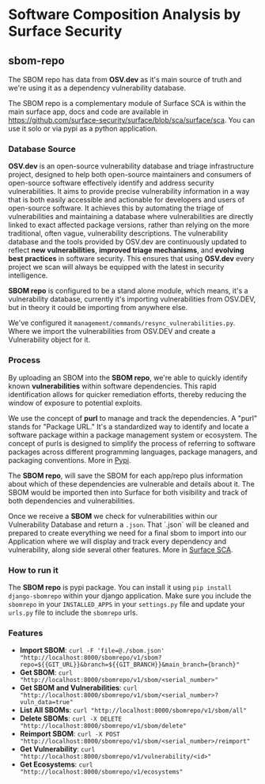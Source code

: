 # Software Composition Analysis by Surface Security  

## sbom-repo
The SBOM repo has data from **OSV.dev** as it's main source of truth and we're using it as a dependency vulnerability database.

The SBOM repo is a complementary module of Surface SCA is within the main surface app, docs and code are available in https://github.com/surface-security/surface/blob/sca/surface/sca. You can use it solo or via pypi as a python application.


### Database Source

**OSV.dev** is an open-source vulnerability database and triage infrastructure project, designed to help both open-source maintainers and consumers of open-source software effectively identify and address security vulnerabilities. It aims to provide precise vulnerability information in a way that is both easily accessible and actionable for developers and users of open-source software. It achieves this by automating the triage of vulnerabilities and maintaining a database where vulnerabilities are directly linked to exact affected package versions, rather than relying on the more traditional, often vague, vulnerability descriptions.
The vulnerability database and the tools provided by OSV.dev are continuously updated to reflect **new vulnerabilities**, **improved triage mechanisms**, and **evolving best practices** in software security. This ensures that using **OSV.dev** every project we scan will always be equipped with the latest in security intelligence.

**SBOM repo** is configured to be a stand alone module, which means, it's a vulnerability database, currently it's importing vulnerabilities from OSV.DEV, but in theory it could be importing from anywhere else.

We've configured it `management/commands/resync_vulnerabilities.py`. Where we import the vulnerabilities from OSV.DEV and create a Vulnerability object for it.


### Process

By uploading an SBOM into the **SBOM repo**, we're able to quickly identify known **vulnerabilities** within software dependencies. This rapid identification allows for quicker remediation efforts, thereby reducing the window of exposure to potential exploits.

We use the concept of **purl** to manage and track the dependencies. A "purl" stands for "Package URL." It's a standardized way to identify and locate a software package within a package management system or ecosystem. The concept of purls is designed to simplify the process of referring to software packages across different programming languages, package managers, and packaging conventions. More in [Pypi](https://pypi.org/project/packageurl-python/).

The **SBOM repo**, will save the SBOM for each app/repo plus information about which of these dependencies are vulnerable and details about it. The SBOM would be imported then into Surface for both visibility and track of both dependencies and vulnerabilities.

Once we receive a **SBOM** we check for vulnerabilities within our Vulnerability Database and return a `.json`. That ´.json` will be cleaned and prepared to create everything we need for a final sbom to import into our Application where we will display and track every dependency and vulnerability, along side several other features. More in [Surface SCA](https://github.com/surface-security/surface/sca).


### How to run it

The **SBOM repo** is pypi package. You can install it using `pip install django-sbomrepo` within your django application. Make sure you include the `sbomrepo` in your `INSTALLED_APPS` in your `settings.py` file and update your `urls.py` file to include the `sbomrepo` urls.

### Features

- **Import SBOM**: `curl -F 'file=@./sbom.json' "http://localhost:8000/sbomrepo/v1/sbom?repo=${{GIT_URL}}&branch=${{GIT_BRANCH}}&main_branch={branch}"`
- **Get SBOM**: `curl "http://localhost:8000/sbomrepo/v1/sbom/<serial_number>"`
- **Get SBOM and Vulnerabilities**: `curl "http://localhost:8000/sbomrepo/v1/sbom/<serial_number>?vuln_data=true"`
- **List All SBOMs**: `curl "http://localhost:8000/sbomrepo/v1/sbom/all"`
- **Delete SBOMs**: `curl -X DELETE "http://localhost:8000/sbomrepo/v1/sbom/delete"`
- **Reimport SBOM**: `curl -X POST "http://localhost:8000/sbomrepo/v1/sbom/<serial_number>/reimport"`
- **Get Vulnerability**: `curl "http://localhost:8000/sbomrepo/v1/vulnerability/<id>"`
- **Get Ecosystems**: `curl "http://localhost:8000/sbomrepo/v1/ecosystems"`
